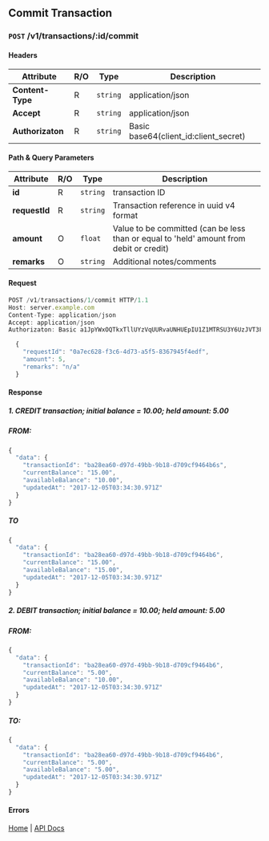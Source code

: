 ## **Commit Transaction**

### `POST` /v1/transactions/:id/commit
#### Headers
|Attribute  | R/O  | Type  | Description |
|---------  | ---  | ----  | ----------- |
| **Content-Type**  | R  |`string` | application/json |
| **Accept**  | R  |`string` | application/json |
| **Authorizaton**  | R  |`string` | Basic base64(client_id:client_secret) |

#### Path & Query Parameters
|Attribute  | R/O  | Type  | Description |
|---------  | ---  | ----  | ----------- |
| **id**  | R  |`string` | transaction ID |
| **requestId**  | R  |`string` | Transaction reference in uuid v4 format |
| **amount**  | O  |`float` | Value to be committed (can be less than or equal to 'held' amount from debit or credit) |
| **remarks**  | O  |`string` | Additional notes/comments |

#### Request
```javascript
POST /v1/transactions/1/commit HTTP/1.1
Host: server.example.com
Content-Type: application/json
Accept: application/json
Authorizaton: Basic a1JpYWxOQTkxTllUYzVqUURvaUNHUEpIU1Z1MTRSU3Y6UzJVT3FWckNzbUU3Mk9Scjh1UjFVV2NJck5UVmxzTnk=

  {
    "requestId": "0a7ec628-f3c6-4d73-a5f5-8367945f4edf",
    "amount": 5,
    "remarks": "n/a"
  }
```

#### Response
##### 1. CREDIT transaction; initial balance = 10.00; held amount: 5.00
##### FROM:
```javascript
{  
  "data": {
    "transactionId": "ba28ea60-d97d-49bb-9b18-d709cf9464b6s",  
    "currentBalance": "15.00",
    "availableBalance": "10.00",
    "updatedAt": "2017-12-05T03:34:30.971Z"
  }  
}
```

##### TO
```javascript
{  
  "data": {
    "transactionId": "ba28ea60-d97d-49bb-9b18-d709cf9464b6",  
    "currentBalance": "15.00",
    "availableBalance": "15.00",
    "updatedAt": "2017-12-05T03:34:30.971Z"
  }  
}
```

##### 2. DEBIT transaction; initial balance = 10.00; held amount: 5.00
##### FROM:
```javascript
{  
  "data": {
    "transactionId": "ba28ea60-d97d-49bb-9b18-d709cf9464b6",  
    "currentBalance": "5.00",
    "availableBalance": "10.00",
    "updatedAt": "2017-12-05T03:34:30.971Z"
  }  
}
```

##### TO:
```javascript
{  
  "data": {
    "transactionId": "ba28ea60-d97d-49bb-9b18-d709cf9464b6",  
    "currentBalance": "5.00",
    "availableBalance": "5.00",
    "updatedAt": "2017-12-05T03:34:30.971Z"
  }  
}
```

#### Errors

[Home](../README.md) | [API Docs](/wiki/index.md)
